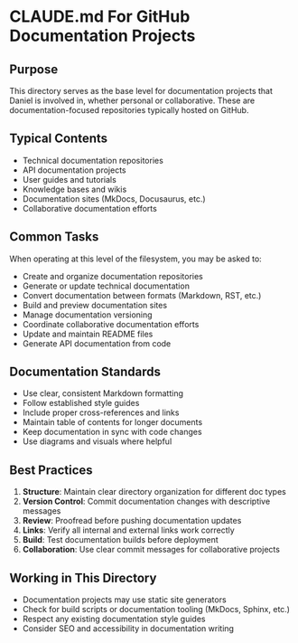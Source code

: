 # CLAUDE.md For GitHub Documentation Projects

## Purpose

This directory serves as the base level for documentation projects that Daniel is involved in, whether personal or collaborative. These are documentation-focused repositories typically hosted on GitHub.

## Typical Contents

- Technical documentation repositories
- API documentation projects
- User guides and tutorials
- Knowledge bases and wikis
- Documentation sites (MkDocs, Docusaurus, etc.)
- Collaborative documentation efforts

## Common Tasks

When operating at this level of the filesystem, you may be asked to:

- Create and organize documentation repositories
- Generate or update technical documentation
- Convert documentation between formats (Markdown, RST, etc.)
- Build and preview documentation sites
- Manage documentation versioning
- Coordinate collaborative documentation efforts
- Update and maintain README files
- Generate API documentation from code

## Documentation Standards

- Use clear, consistent Markdown formatting
- Follow established style guides
- Include proper cross-references and links
- Maintain table of contents for longer documents
- Keep documentation in sync with code changes
- Use diagrams and visuals where helpful

## Best Practices

1. **Structure**: Maintain clear directory organization for different doc types
2. **Version Control**: Commit documentation changes with descriptive messages
3. **Review**: Proofread before pushing documentation updates
4. **Links**: Verify all internal and external links work correctly
5. **Build**: Test documentation builds before deployment
6. **Collaboration**: Use clear commit messages for collaborative projects

## Working in This Directory

- Documentation projects may use static site generators
- Check for build scripts or documentation tooling (MkDocs, Sphinx, etc.)
- Respect any existing documentation style guides
- Consider SEO and accessibility in documentation writing
